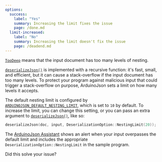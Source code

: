 ```yaml
---
options:
  success:
    label: "Yes"
    summary: Increasing the limit fixes the issue
    page: /done.md
  limit-increased:
    label: "No"
    summary: Increasing the limit doesn't fix the issue
    page: /deadend.md
---
```


[`TooDeep`](/v6/api/misc/deserializationerror/#toodeep) means that the input document has too many levels of nesting.

[`deserializeJson()`](/v6/api/json/deserializejson/) is implemented with a recursive function: it's fast, small, and efficient, but it can cause a stack-overflow if the input document has too many levels. To protect your program against malicious input that could trigger a stack-overflow on purpose, ArduinoJson sets a limit on how many levels it accepts.

The default nesting limit is configured by [`ARDUINOJSON_DEFAULT_NESTING_LIMIT`](/v6/api/config/default_nesting_limit/), which is set to `10` by default. To increase the limit, you can change this setting, or you can pass an extra argument to [`deserializeJson()`](/v6/api/json/deserializejson/), like so:

```c++
deserializeJson(doc, input, DeserializationOption::NestingLimit(20));
```

The [ArduinoJson Assistant](/v6/assistant/) shows an alert when your input overpasses the default limit and includes the appropriate `DeserializationOption::NestingLimit` in the sample program.

Did this solve your issue?
